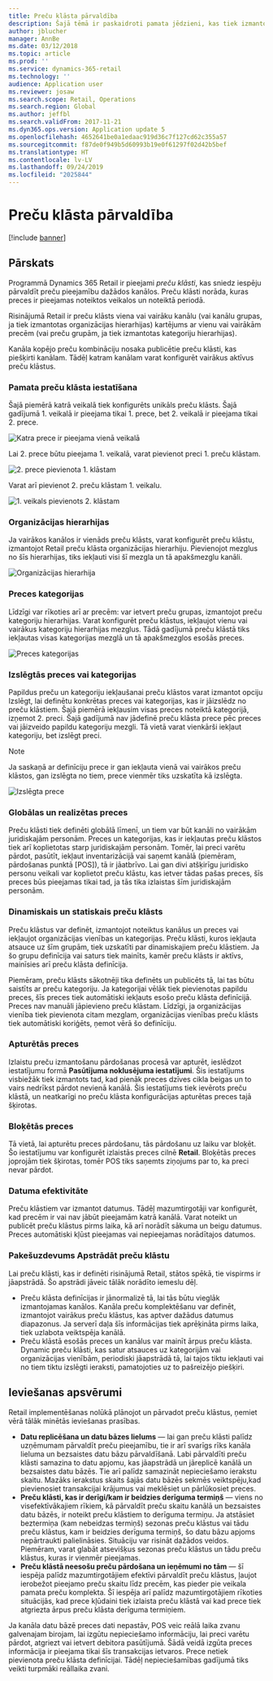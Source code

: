 ```yaml
---
title: Preču klāsta pārvaldība
description: Šajā tēmā ir paskaidroti pamata jēdzieni, kas tiek izmantoti preču klāsta pārvaldībai programmā Dynamics 365 Retail, un ir sniegti jūsu projekta ieviešanas apsvērumi.
author: jblucher
manager: AnnBe
ms.date: 03/12/2018
ms.topic: article
ms.prod: ''
ms.service: dynamics-365-retail
ms.technology: ''
audience: Application user
ms.reviewer: josaw
ms.search.scope: Retail, Operations
ms.search.region: Global
ms.author: jeffbl
ms.search.validFrom: 2017-11-21
ms.dyn365.ops.version: Application update 5
ms.openlocfilehash: 4652641be0a1edaac919d36c7f127cd62c355a57
ms.sourcegitcommit: f87de0f949b5d60993b19e0f61297f02d42b5bef
ms.translationtype: HT
ms.contentlocale: lv-LV
ms.lasthandoff: 09/24/2019
ms.locfileid: "2025844"
---
```

# <a name="assortment-management"></a>Preču klāsta pārvaldība

[!include [banner](../includes/banner.md)]

## <a name="overview"></a>Pārskats

Programmā Dynamics 365 Retail ir pieejami *preču klāsti*, kas sniedz iespēju pārvaldīt preču pieejamību dažādos kanālos. Preču klāsti norāda, kuras preces ir pieejamas noteiktos veikalos un noteiktā periodā.

Risinājumā Retail ir preču klāsts viena vai vairāku kanālu (vai kanālu grupas, ja tiek izmantotas organizācijas hierarhijas) kartējums ar vienu vai vairākām precēm (vai preču grupām, ja tiek izmantotas kategoriju hierarhijas).

Kanāla kopējo preču kombināciju nosaka publicētie preču klāsti, kas piešķirti kanālam. Tādēļ katram kanālam varat konfigurēt vairākus aktīvus preču klāstus.

### <a name="basic-assortment-setup"></a>Pamata preču klāsta iestatīšana

Šajā piemērā katrā veikalā tiek konfigurēts unikāls preču klāsts. Šajā gadījumā 1. veikalā ir pieejama tikai 1. prece, bet 2. veikalā ir pieejama tikai 2. prece.

![Katra prece ir pieejama vienā veikalā](./media/Managing-assortments-figure1.png)

Lai 2. prece būtu pieejama 1. veikalā, varat pievienot preci 1. preču klāstam.

![2. prece pievienota 1. klāstam](./media/Managing-assortments-figure2.png)

Varat arī pievienot 2. preču klāstam 1. veikalu.

![1. veikals pievienots 2. klāstam](./media/Managing-assortments-figure3.png)

### <a name="organization-hierarchies"></a>Organizācijas hierarhijas

Ja vairākos kanālos ir vienāds preču klāsts, varat konfigurēt preču klāstu, izmantojot Retail preču klāsta organizācijas hierarhiju. Pievienojot mezglus no šīs hierarhijas, tiks iekļauti visi šī mezgla un tā apakšmezglu kanāli.

![Organizācijas hierarhija](./media/Managing-assortments-figure4.png)

### <a name="product-categories"></a>Preces kategorijas

Līdzīgi var rīkoties arī ar precēm: var ietvert preču grupas, izmantojot preču kategoriju hierarhijas. Varat konfigurēt preču klāstus, iekļaujot vienu vai vairākus kategoriju hierarhijas mezglus. Tādā gadījumā preču klāstā tiks iekļautas visas kategorijas mezglā un tā apakšmezglos esošās preces.

![Preces kategorijas](./media/Managing-assortments-figure5.png)

### <a name="excluded-products-or-categories"></a>Izslēgtās preces vai kategorijas

Papildus preču un kategoriju iekļaušanai preču klāstos varat izmantot opciju Izslēgt, lai definētu konkrētas preces vai kategorijas, kas ir jāizslēdz no preču klāstiem. Šajā piemērā iekļausim visas preces noteiktā kategorijā, izņemot 2. preci. Šajā gadījumā nav jādefinē preču klāsta prece pēc preces vai jāizveido papildu kategoriju mezgli. Tā vietā varat vienkārši iekļaut kategoriju, bet izslēgt preci.

> [!NOTE]
> Ja saskaņā ar definīciju prece ir gan iekļauta vienā vai vairākos preču klāstos, gan izslēgta no tiem, prece vienmēr tiks uzskatīta kā izslēgta.

![Izslēgta prece](./media/Managing-assortments-figure6.png)

### <a name="global-and-released-products"></a>Globālas un realizētas preces

Preču klāsti tiek definēti globālā līmenī, un tiem var būt kanāli no vairākām juridiskajām personām. Preces un kategorijas, kas ir iekļautas preču klāstos tiek arī koplietotas starp juridiskajām personām. Tomēr, lai preci varētu pārdot, pasūtīt, iekļaut inventarizācijā vai saņemt kanālā (piemēram, pārdošanas punktā \[POS\]), tā ir jāatbrīvo. Lai gan divi atšķirīgu juridisko personu veikali var koplietot preču klāstu, kas ietver tādas pašas preces, šīs preces būs pieejamas tikai tad, ja tās tika izlaistas šīm juridiskajām personām.

### <a name="dynamic-and-static-assortments"></a>Dinamiskais un statiskais preču klāsts

Preču klāstus var definēt, izmantojot noteiktus kanālus un preces vai iekļaujot organizācijas vienības un kategorijas. Preču klāsti, kuros iekļauta atsauce uz šīm grupām, tiek uzskatīti par dinamiskajiem preču klāstiem. Ja šo grupu definīcija vai saturs tiek mainīts, kamēr preču klāsts ir aktīvs, mainīsies arī preču klāsta definīcija.

Piemēram, preču klāsts sākotnēji tika definēts un publicēts tā, lai tas būtu saistīts ar preču kategoriju. Ja kategorijai vēlāk tiek pievienotas papildu preces, šīs preces tiek automātiski iekļauts esošo preču klāsta definīcijā. Preces nav manuāli jāpievieno preču klāstam. Līdzīgi, ja organizācijas vienība tiek pievienota citam mezglam, organizācijas vienības preču klāsts tiek automātiski koriģēts, ņemot vērā šo definīciju.

### <a name="stopped-products"></a>Apturētās preces

Izlaistu preču izmantošanu pārdošanas procesā var apturēt, ieslēdzot iestatījumu formā **Pasūtījuma noklusējuma iestatījumi**. Šis iestatījums visbiežāk tiek izmantots tad, kad pienāk preces dzīves cikla beigas un to vairs nedrīkst pārdot nevienā kanālā. Šis iestatījums tiek ievērots preču klāstā, un neatkarīgi no preču klāsta konfigurācijas apturētas preces tajā šķirotas.

### <a name="blocked-products"></a>Bloķētās preces

Tā vietā, lai apturētu preces pārdošanu, tās pārdošanu uz laiku var bloķēt. Šo iestatījumu var konfigurēt izlaistās preces cilnē **Retail**. Bloķētās preces joprojām tiek šķirotas, tomēr POS tiks saņemts ziņojums par to, ka preci nevar pārdot.

### <a name="date-effectivity"></a>Datuma efektivitāte

Preču klāstiem var izmantot datumus. Tādēļ mazumtirgotāji var konfigurēt, kad precēm ir vai nav jābūt pieejamām katrā kanālā. Varat noteikt un publicēt preču klāstus pirms laika, kā arī norādīt sākuma un beigu datumus. Preces automātiski kļūst pieejamas vai nepieejamas norādītajos datumos.

### <a name="process-assortments-batch-job"></a>Pakešuzdevums Apstrādāt preču klāstu

Lai preču klāsti, kas ir definēti risinājumā Retail, stātos spēkā, tie vispirms ir jāapstrādā. Šo apstrādi jāveic tālāk norādīto iemeslu dēļ.

- Preču klāsta definīcijas ir jānormalizē tā, lai tās būtu vieglāk izmantojamas kanālos. Kanāla preču komplektēšanu var definēt, izmantojot vairākus preču klāstus, kas aptver dažādus datumus diapazonus. Ja serverī daļa šīs informācijas tiek aprēķināta pirms laika, tiek uzlabota veiktspēja kanālā.
- Preču klāstā esošās preces un kanālus var mainīt ārpus preču klāsta. Dynamic preču klāsti, kas satur atsauces uz kategorijām vai organizācijas vienībām, periodiski jāapstrādā tā, lai tajos tiktu iekļauti vai no tiem tiktu izslēgti ieraksti, pamatojoties uz to pašreizējo piešķiri.

## <a name="implementation-considerations"></a>Ieviešanas apsvērumi

Retail implementēšanas nolūkā plānojot un pārvadot preču klāstus, ņemiet vērā tālāk minētās ieviešanas prasības.

- **Datu replicēšana un datu bāzes lielums** — lai gan preču klāsti palīdz uzņēmumam pārvaldīt preču pieejamību, tie ir arī svarīgs rīks kanāla lieluma un bezsaistes datu bāzu pārvaldīšanā. Labi pārvaldīti preču klāsti samazina to datu apjomu, kas jāapstrādā un jāreplicē kanālā un bezsaistes datu bāzēs. Tie arī palīdz samazināt nepieciešamo ierakstu skaitu. Mazāks ierakstus skaits šajās datu bāzēs sekmēs veiktspēju,kad pievienosiet transakcijai krājumus vai meklēsiet un pārlūkosiet preces.
- **Preču klāsti, kas ir derīgi/kam ir beidzies derīguma termiņš** — viens no visefektīvākajiem rīkiem, kā pārvaldīt preču skaitu kanālā un bezsaistes datu bāzēs, ir noteikt preču klāstiem to derīguma termiņu. Ja atstāsiet beztermiņa (kam nebeidzas termiņš) sezonas preču klāstus vai tādu preču klāstus, kam ir beidzies derīguma termiņš, šo datu bāzu apjoms nepārtraukti palielināsies. Situāciju var risināt dažādos veidos. Piemēram, varat glabāt atsevišķus sezonas preču klāstus un tādu preču klāstus, kuras ir vienmēr pieejamas.
- **Preču klāstā neesošu preču pārdošana un ieņēmumi no tām** — šī iespēja palīdz mazumtirgotājiem efektīvi pārvaldīt preču klāstus, ļaujot ierobežot pieejamo preču skaitu līdz precēm, kas pieder pie veikala pamata preču komplekta. Šī iespēja arī palīdz mazumtirgotājiem rīkoties situācijās, kad prece kļūdaini tiek izlaista preču klāstā vai kad prece tiek atgriezta ārpus preču klāsta derīguma termiņiem.

Ja kanāla datu bāzē preces dati nepastāv, POS veic reālā laika zvanu galvenajam birojam, lai izgūtu nepieciešamo informāciju, lai preci varētu pārdot, atgriezt vai ietvert debitora pasūtījumā. Šādā veidā izgūta preces informācija ir pieejama tikai šīs transakcijas ietvaros. Prece netiek pievienota preču klāsta definīcijai. Tādēļ nepieciešamības gadījumā tiks veikti turpmāki reāllaika zvani.
